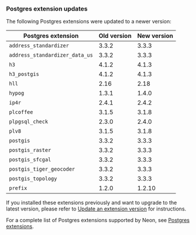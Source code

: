### Postgres extension updates

The following Postgres extensions were updated to a newer version:

| Postgres extension           | Old version   | New version   |
|------------------------------|---------------|---------------|
| `address_standardizer`       | 3.3.2         | 3.3.3         |
| `address_standardizer_data_us` | 3.3.2       | 3.3.3         |
| `h3`                         | 4.1.2         | 4.1.3         |
| `h3_postgis`                 | 4.1.2         | 4.1.3         |
| `hll`                        | 2.16          | 2.18          |
| `hypog`                      | 1.3.1         | 1.4.0         |
| `ip4r`                       | 2.4.1         | 2.4.2         |
| `plcoffee`                   | 3.1.5         | 3.1.8         |
| `plpgsql_check`              | 2.3.0         | 2.4.0         |
| `plv8`                       | 3.1.5         | 3.1.8         |
| `postgis`                    | 3.3.2         | 3.3.3         |
| `postgis_raster`             | 3.3.2         | 3.3.3         |
| `postgis_sfcgal`             | 3.3.2         | 3.3.3         |
| `postgis_tiger_geocoder`     | 3.3.2         | 3.3.3         |
| `postgis_topology`           | 3.3.2         | 3.3.3         |
| `prefix`                     | 1.2.0         | 1.2.10        |

If you installed these extensions previously and want to upgrade to the latest version, please refer to [Update an extension version](/docs/extensions/pg-extensions#update-an-extension-version) for instructions.

For a complete list of Postgres extensions supported by Neon, see [Postgres extensions](/docs/extensions/pg-extensions).
